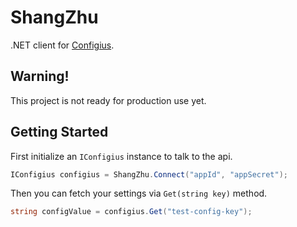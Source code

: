 ShangZhu
=
.NET client for [Configius](http://www.configius.com/).

Warning!
-
This project is not ready for production use yet.

Getting Started
-

First initialize an ```IConfigius``` instance to talk to the api.
```csharp
IConfigius configius = ShangZhu.Connect("appId", "appSecret");
```

Then you can fetch your settings via ```Get(string key)``` method.
```csharp
string configValue = configius.Get("test-config-key");
```
